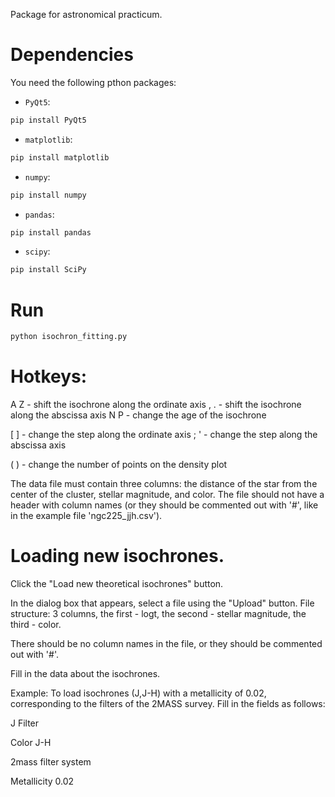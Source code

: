 Package for astronomical practicum.

# Dependencies

You need the following pthon packages:

- `PyQt5`:
```bash
pip install PyQt5
```

- `matplotlib`:
```bash
pip install matplotlib
```

- `numpy`:
```bash
pip install numpy
```

- `pandas`:
```bash
pip install pandas
```
- `scipy`:
```bash
pip install SciPy
```

# Run

```bash
python isochron_fitting.py
```

# Hotkeys:

A Z - shift the isochrone along the ordinate axis
, . - shift the isochrone along the abscissa axis
N P - change the age of the isochrone

[ ] - change the step along the ordinate axis
; ' - change the step along the abscissa axis

( ) - change the number of points on the density plot

The data file must contain three columns: the distance of the star from the center of the cluster, stellar magnitude, and color.
The file should not have a header with column names (or they should be commented out with '#', like in the example file 'ngc225_jjh.csv').

# Loading new isochrones.

Click the "Load new theoretical isochrones" button.

In the dialog box that appears, select a file using the "Upload" button.
File structure: 3 columns, the first - logt, the second - stellar magnitude, the third - color.

There should be no column names in the file, or they should be commented out with '#'.

Fill in the data about the isochrones.

Example: To load isochrones (J,J-H) with a metallicity of 0.02,
corresponding to the filters of the 2MASS survey. Fill in the fields as follows:

J Filter

Color J-H

2mass filter system

Metallicity 0.02